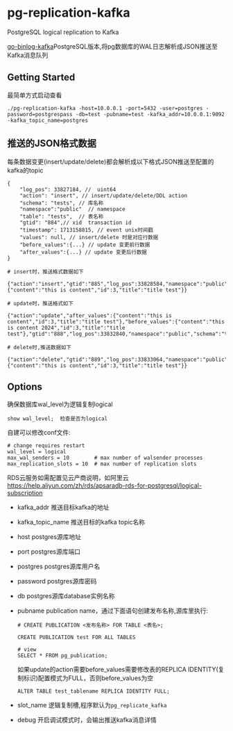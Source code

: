 # pg-replication-kafka
PostgreSQL logical replication to Kafka

[go-binlog-kafka](https://github.com/feiin/go-binlog-kafka)PostgreSQL版本,将pg数据库的WAL日志解析成JSON推送至Kafka消息队列

## Getting Started

最简单方式启动查看

```
./pg-replication-kafka -host=10.0.0.1 -port=5432 -user=postgres -password=postgrespass -db=test -pubname=test -kafka_addr=10.0.0.1:9092 -kafka_topic_name=postgres

``` 

## 推送的JSON格式数据

每条数据变更(insert/update/delete)都会解析成以下格式JSON推送至配置的kafka的topic
```
{
    "log_pos": 33827184, //  uint64
    "action": "insert", // insert/update/delete/DDL action
    "schema": "tests", // 库名称
    "namespace":"public"  // namespace
    "table": "tests",  // 表名称
    "gtid": "884",// xid  transaction id
    "timestamp": 1713158815, // event unix时间戳
    "values": null, // insert/delete 时是对应行数据
    "before_values":{...} // update 变更前行数据
    "after_values":{...} // update 变更后行数据
}
```

```
# insert时，推送格式数据如下

{"action":"insert","gtid":"885","log_pos":33828584,"namespace":"public","schema":"test","table":"article","timestamp":1735354300,"values":{"content":"this is content","id":3,"title":"title test"}}

# update时，推送格式如下

{"action":"update","after_values":{"content":"this is content","id":3,"title":"title test"},"before_values":{"content":"this is content 2024","id":3,"title":"title test"},"gtid":"888","log_pos":33832840,"namespace":"public","schema":"test","table":"article","timestamp":1735354352}

# delete时,推送数据如下

{"action":"delete","gtid":"889","log_pos":33833064,"namespace":"public","schema":"test","table":"article","timestamp":1735354378,"values":{"content":"this is content","id":3,"title":"title test"}}

```

## Options

确保数据库wal_level为逻辑复制logical

```postgres
show wal_level;  检查是否为logical
```

自建可以修改conf文件:
```
# change requires restart
wal_level = logical
max_wal_senders = 10		# max number of walsender processes
max_replication_slots = 10	# max number of replication slots
```
RDS云服务如需配置见云产商说明，如阿里云 https://help.aliyun.com/zh/rds/apsaradb-rds-for-postgresql/logical-subscription


- kafka_addr 推送目标kafka的地址
- kafka_topic_name 推送目标的kafka topic名称
- host postgres源库地址
- port postgres源库端口
- postgres postgres源库用户名
- password postgres源库密码
- db postgres源库database实例名称
- pubname publication name，通过下面语句创建发布名称,源库里执行:
    ```
    # CREATE PUBLICATION <发布名称> FOR TABLE <表名>;

    CREATE PUBLICATION test FOR ALL TABLES

    # view 
    SELECT * FROM pg_publication;
    ```

    如果update的action需要before_values需要修改表的REPLICA IDENTITY(复制标识)配置模式为FULL，否则before_values为空

    ```
    ALTER TABLE test_tablename REPLICA IDENTITY FULL;

    ```

- slot_name 逻辑复制槽,程序默认为`pg_replicate_kafka`
- debug 开启调试模式时，会输出推送kafka消息详情



 